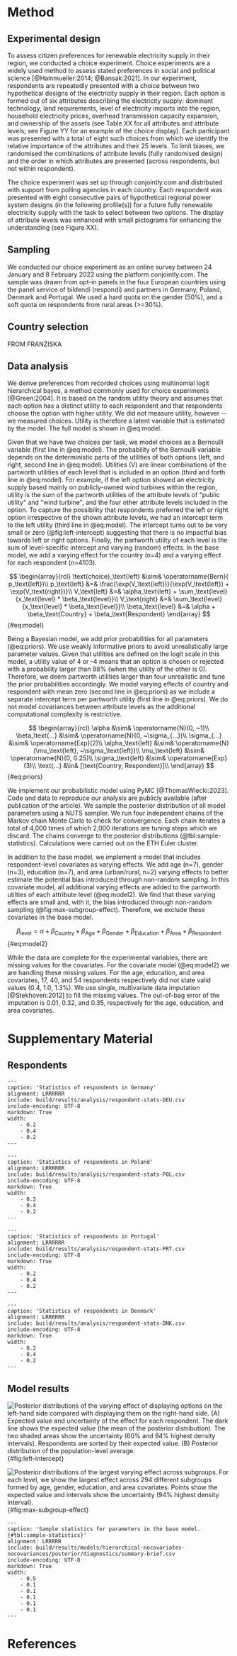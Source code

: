 # Method

## Experimental design

To assess citizen preferences for renewable electricity supply in their region, we conducted a choice experiment. Choice experiments are a widely used method to assess stated preferences in social and political science [@Hainmueller:2014; @Bansak:2021]. In our experiment, respondents are repeatedly presented with a choice between two hypothetical designs of the electricity supply in their region. Each option is formed out of six attributes describing the electricity supply: dominant technology, land requirements, level of electricity imports into the region, household electricity prices, overhead transmission capacity expansion, and ownership of the assets (see Table XX for all attributes and attribute levels; see Figure YY for an example of the choice display). Each participant was presented with a total of eight such choices from which we identify the relative importance of the attributes and their 25 levels. To limit biases, we randomised the combinations of attribute levels (fully randomised design) and the order in which attributes are presented (across respondents, but not within respondent).

The choice experiment was set up through conjointly.com and distributed with support from polling agencies in each country. Each respondent was presented with eight consecutive pairs of hypothetical regional power system designs (in the following profile(s)) for a future fully renewable electricity supply with the task to select between two options. The display of attribute levels was enhanced with small pictograms for enhancing the understanding (see Figure XX).

## Sampling

We conducted our choice experiment as an online survey between 24 January and 8 February 2022 using the platform conjointly.com. The sample was drawn from opt-in panels in the four European countries using the panel service of bildendi (respondi) and partners in Germany, Poland, Denmark and Portugal. We used a hard quota on the gender (50%), and a soft quota on respondents from rural areas (>=30%).

## Country selection

FROM FRANZISKA

## Data analysis

We derive preferences from recorded choices using multinomial logit hierarchical bayes, a method commonly used for choice experiments [@Green:2004]. It is based on the random utility theory and assumes that each option has a distinct utility to each respondent and that respondents choose the option with higher utility. We did not measure utility, however -- we measured choices. Utility is therefore a latent variable that is estimated by the model. The full model is shown in @eq:model.

Given that we have two choices per task, we model choices as a Bernoulli variable (first line in @eq:model). The probability of the Bernoulli variable depends on the deterministic parts of the utilities of both options (left, and right, second line in @eq:model). Utilities (V) are linear combinations of the partworth utilities of each level that is included in an option (third and forth line in @eq:model). For example, if the left option showed an electricity supply based mainly on publicly-owned wind turbines within the region, utility is the sum of the partworth utilities of the attribute levels of "public utility" and "wind turbine", and the four other attribute levels included in the option. To capture the possibility that respondents preferred the left or right option irrespective of the shown attribute levels, we had an intercept term to the left utility (third line in @eq:model). The intercept turns out to be very small or zero (@fig:left-intercept) suggesting that there is no impactful bias towards left or right options. Finally, the partworth utility of each level is the sum of level-specific intercept and varying (random) effects. In the base model, we add a varying effect for the country (n=4) and a varying effect for each respondent (n=4103).

$$
\begin{array}{rcl}
\text{choice}_\text{left} &\sim& \operatorname{Bern}(
p_\text{left})\\
p_\text{left} &=& \frac{\exp(V_\text{left})}{\exp(V_\text{left}) + \exp(V_\text{right})}\\
V_\text{left} &=& \alpha_\text{left} + \sum_\text{level}{x_\text{level} * \beta_\text{level}}\\
V_\text{right} &=& \sum_\text{level}{x_\text{level} * \beta_\text{level}}\\
\beta_\text{level} &=& \alpha + \beta_\text{Country} + \beta_\text{Respondent}
\end{array}
$$ {#eq:model}

Being a Bayesian model, we add prior probabilities for all parameters (@eq:priors). We use weakly informative priors to avoid unrealistically large parameter values. Given that utilities are defined on the logit scale in this model, a utility value of 4 or -4 means that an option is chosen or rejected with a probability larger than 98% (when the utility of the other is 0). Therefore, we deem partworth utilities larger than four unrealistic and tune the prior probabilities accordingly. We model varying effects of country and respondent with mean zero (second line in @eq:priors) as we include a separate intercept term per partworth utility (first line in @eq:priors). We do not model covariances between attribute levels as the additional computational complexity is restrictive.

$$
\begin{array}{rcl}
\alpha &\sim& \operatorname{N}(0, ~1)\\
\beta_\text{...} &\sim& \operatorname{N}(0, ~\sigma_{...})\\
\sigma_{...} &\sim& \operatorname{Exp}(2)\\
\alpha_\text{left} &\sim& \operatorname{N}(\mu_\text{left}, ~\sigma_\text{left})\\
\mu_\text{left} &\sim& \operatorname{N}(0, 0.25)\\
\sigma_\text{left} &\sim& \operatorname{Exp}(3)\\
\text{...} &\in& [\text{Country, Respondent}]\\
\end{array}
$$ {#eq:priors}

We implement our probabilistic model using PyMC [@ThomasWiecki:2023]. Code and data to reproduce our analysis are publicly available (after publication of the article). We sample the posterior distribution of all model parameters using a NUTS sampler. We run four independent chains of the Markov chain Monte Carlo to check for convergence. Each chain iterates a total of 4,000 times of which 2,000 iterations are tuning steps which we discard. The chains converge to the posterior distributions (@tbl:sample-statistics). Calculations were carried out on the ETH Euler cluster.

In addition to the base model, we implement a model that includes respondent-level covariates as varying effects. We add age (n=7), gender (n=3), education (n=7), and area (urban/rural, n=2) varying effects to better estimate the potential bias introduced through non-random sampling. In this covariate model, all additional varying effects are added to the partworth utilties of each attribute level (@eq:model2). We find that these varying effects are small and, with it, the bias introduced through non-random sampling (@fig:max-subgroup-effect). Therefore, we exclude these covariates in the base model.

$$
\beta_\text{level} = \alpha + \beta_\text{Country} + \beta_\text{Age} + \beta_\text{Gender} +\beta_\text{Education} + \beta_\text{Area} + \beta_\text{Respondent}
$$ {#eq:model2}

While the data are complete for the experimental variables, there are missing values for the covariates. For the covariate model (@eq:model2) we are handling these missing values. For the age, education, and area covariates, 17, 40, and 54 respondents respectively did not state valid values (0.4, 1.0, 1.3%). We use single, multivariate data imputation  [@Stekhoven:2012] to fill the missing values. The out-of-bag error of the imputation is 0.01, 0.32, and 0.35, respectively for the age, education, and area covariates.

# Supplementary Material

## Respondents

```table
---
caption: 'Statistics of respondents in Germany'
alignment: LRRRRRR
include: build/results/analysis/respondent-stats-DEU.csv
include-encoding: UTF-8
markdown: True
width:
    - 0.2
    - 0.4
    - 0.2
---
```

<div class="pagebreak">

```table
---
caption: 'Statistics of respondents in Poland'
alignment: LRRRRRR
include: build/results/analysis/respondent-stats-POL.csv
include-encoding: UTF-8
markdown: True
width:
    - 0.2
    - 0.4
    - 0.2
---
```

<div class="pagebreak">

```table
---
caption: 'Statistics of respondents in Portugal'
alignment: LRRRRRR
include: build/results/analysis/respondent-stats-PRT.csv
include-encoding: UTF-8
markdown: True
width:
    - 0.2
    - 0.4
    - 0.2
---
```

<div class="pagebreak">

```table
---
caption: 'Statistics of respondents in Denmark'
alignment: LRRRRRR
include: build/results/analysis/respondent-stats-DNK.csv
include-encoding: UTF-8
markdown: True
width:
    - 0.2
    - 0.4
    - 0.2
---
```

## Model results

<div class="pagebreak">

![**Posterior distributions of the varying effect of displaying options on the left-hand side compared with displaying them on the right-hand side.** (A) Expected value and uncertainty of the effect for each respondent. The dark line shows the expected value (the mean of the posterior distribution). The two shaded areas show the uncertainty (60% and 94% highest density intervals). Respondents are sorted by their expected value. (B) Posterior distribution of the population-level average.](build/results/models/hierarchical-nocovariates-nocovariances/posterior/varying/left-intercept.png){#fig:left-intercept}

<div class="pagebreak">

![**Posterior distributions of the largest varying effect across subgroups.** For each level, we show the largest effect across  294 different subgroups formed by age, gender, education, and area covariates. Points show the expected value and intervals show the uncertainty (94% highest density interval).](build/results/models/hierarchical-covariates-nocovariances/subgroups/max-subgroup-effect.png){#fig:max-subgroup-effect}

<div class="pagebreak">

```table
---
caption: 'Sample statistics for parameters in the base model. {#tbl:sample-statistics}'
alignment: LRRRRR
include: build/results/models/hierarchical-nocovariates-nocovariances/posterior/diagnostics/summary-brief.csv
include-encoding: UTF-8
markdown: True
width:
    - 0.5
    - 0.1
    - 0.1
    - 0.1
    - 0.1
    - 0.1
---
```

<div class="pagebreak">

# References
